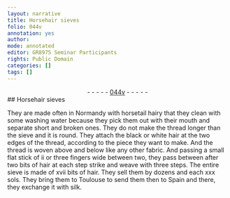 ```yaml
---
layout: narrative
title: Horsehair sieves
folio: 044v
annotation: yes
author:
mode: annotated
editor: GR8975 Seminar Participants
rights: Public Domain
categories: []
tags: []
---
```


 <div class="folio" align="center">- - - - - <a href="http://gallica.bnf.fr/ark:/12148/btv1b10500001g/f94.image" target="_blank">044v</a> - - - - - </div>      
## Horsehair sieves

 
They are made often in Normandy with horsetail hairy that they clean with some washing water because they pick them out with their mouth and separate short and broken ones. They do not make the thread longer than the sieve and it is round. They attach the black or white hair at the two edges of the thread, according to the piece they want to make. And the thread is woven above and below like any other fabric. And passing a small flat stick of ii or three fingers wide between two, they pass between after two bits of hair at each step strike and weave with three steps. The entire sieve is made of xvii bits of hair. They sell them by dozens and each xxx sols. They bring them to Toulouse to send them then to Spain and there, they exchange it with silk.
 